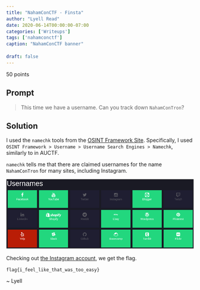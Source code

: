 ```yaml
---
title: "NahamConCTF - Finsta"
author: "Lyell Read"
date: 2020-06-14T00:00:00-07:00
categories: ['Writeups']
tags: ['nahamconctf']
caption: "NahamConCTF banner"

draft: false
---
```


50 points

## Prompt

> This time we have a username. Can you track down `NahamConTron`?

## Solution

I used the `namechk` tools from the [OSINT Framework Site](https://osintframework.com/). Specifically, I used `OSINT Framework > Username > Username Search Engines > Namechk`, similarly to in AUCTF.

`namechk` tells me that there are claimed usernames for the name `NahamConTron` for many sites, including Instagram.

![Screenshot of website namechk for username NahamConTron](/static/blog/nahamconctf-finsta-namechk.jpg)

Checking out [the Instagram account](https://www.instagram.com/NahamConTron/), we get the flag.

```
flag{i_feel_like_that_was_too_easy}
```

~ Lyell
